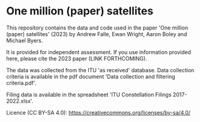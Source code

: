 # One million (paper) satellites

This repository contains the data and code used in the paper 'One million (paper) satellites' (2023) by Andrew Falle, Ewan Wright, Aaron Boley and Michael Byers.

It is provided for independent assessment. If you use information provided here, please cite the 2023 paper (LINK FORTHCOMING).

The data was collected from the ITU 'as received' database. Data collection criteria is available in the pdf document 'Data collection and filtering criteria.pdf'. 

Filing data is available in the spreadsheet 'ITU Constellation Filings 2017-2022.xlsx'.

Licence (CC BY-SA 4.0): https://creativecommons.org/licenses/by-sa/4.0/
